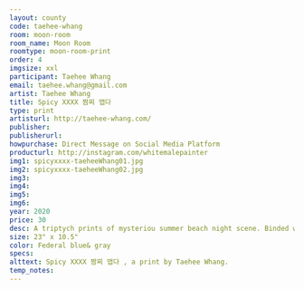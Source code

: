 ```yaml
---
layout: county 
code: taehee-whang
room: moon-room
room_name: Moon Room
roomtype: moon-room-print
order: 4
imgsize: xxl
participant: Taehee Whang
email: taehee.whang@gmail.com
artist: Taehee Whang
title: Spicy XXXX 짬찌 맵다 
type: print
artisturl: http://taehee-whang.com/
publisher: 
publisherurl: 
howpurchase: Direct Message on Social Media Platform
producturl: http://instagram.com/whitemalepainter
img1: spicyxxxx-taeheeWhang01.jpg
img2: spicyxxxx-taeheeWhang02.jpg
img3: 
img4: 
img5: 
img6: 
year: 2020
price: 30
desc: A triptych prints of mysteriou summer beach night scene. Binded with riso printed paper and ricepaste. 
size: 23" x 10.5"
color: Federal blue& gray
specs: 
alttext: Spicy XXXX 짬찌 맵다 , a print by Taehee Whang.
temp_notes: 
---
```

